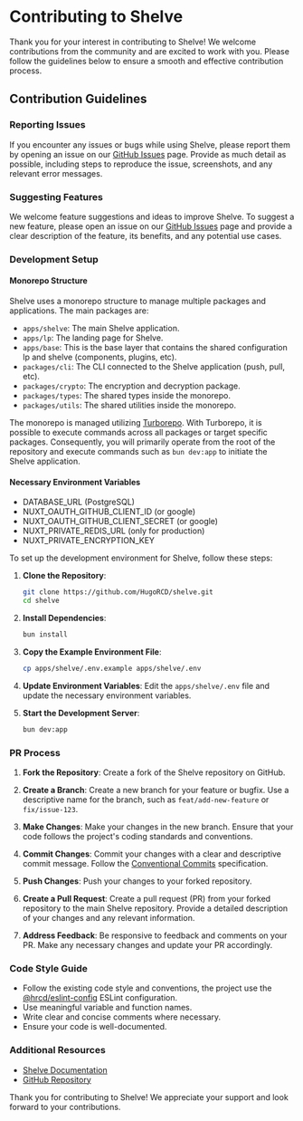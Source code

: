 # Contributing to Shelve

Thank you for your interest in contributing to Shelve! We welcome contributions from the community and are excited to work with you. Please follow the guidelines below to ensure a smooth and effective contribution process.

## Contribution Guidelines

### Reporting Issues

If you encounter any issues or bugs while using Shelve, please report them by opening an issue on our [GitHub Issues](https://github.com/HugoRCD/shelve/issues) page. Provide as much detail as possible, including steps to reproduce the issue, screenshots, and any relevant error messages.

### Suggesting Features

We welcome feature suggestions and ideas to improve Shelve. To suggest a new feature, please open an issue on our [GitHub Issues](https://github.com/HugoRCD/shelve/issues) page and provide a clear description of the feature, its benefits, and any potential use cases.

### Development Setup

#### Monorepo Structure
Shelve uses a monorepo structure to manage multiple packages and applications.
The main packages are:
- `apps/shelve`: The main Shelve application.
- `apps/lp`: The landing page for Shelve.
- `apps/base`: This is the base layer that contains the shared configuration lp and shelve (components, plugins, etc).
- `packages/cli`: The CLI connected to the Shelve application (push, pull, etc).
- `packages/crypto`: The encryption and decryption package.
- `packages/types`: The shared types inside the monorepo.
- `packages/utils`: The shared utilities inside the monorepo.

The monorepo is managed utilizing [Turborepo](https://turborepo.dev/). With Turborepo, it is possible to execute commands across all packages or target specific packages. Consequently, you will primarily operate from the root of the repository and execute commands such as `bun dev:app` to initiate the Shelve application.

#### Necessary Environment Variables
- DATABASE_URL (PostgreSQL)
- NUXT_OAUTH_GITHUB_CLIENT_ID (or google)
- NUXT_OAUTH_GITHUB_CLIENT_SECRET (or google)
- NUXT_PRIVATE_REDIS_URL (only for production)
- NUXT_PRIVATE_ENCRYPTION_KEY

To set up the development environment for Shelve, follow these steps:

1. **Clone the Repository**:
    ```sh
    git clone https://github.com/HugoRCD/shelve.git
    cd shelve
    ```

2. **Install Dependencies**:
    ```sh
    bun install
    ```

3. **Copy the Example Environment File**:
    ```sh
    cp apps/shelve/.env.example apps/shelve/.env
    ```

4. **Update Environment Variables**:
   Edit the `apps/shelve/.env` file and update the necessary environment variables.

5. **Start the Development Server**:
    ```sh
    bun dev:app
    ```

### PR Process

1. **Fork the Repository**:
   Create a fork of the Shelve repository on GitHub.

2. **Create a Branch**:
   Create a new branch for your feature or bugfix. Use a descriptive name for the branch, such as `feat/add-new-feature` or `fix/issue-123`.

3. **Make Changes**:
   Make your changes in the new branch. Ensure that your code follows the project's coding standards and conventions.

4. **Commit Changes**:
   Commit your changes with a clear and descriptive commit message. Follow the [Conventional Commits](https://www.conventionalcommits.org/en/v1.0.0/) specification.

5. **Push Changes**:
   Push your changes to your forked repository.

6. **Create a Pull Request**:
   Create a pull request (PR) from your forked repository to the main Shelve repository. Provide a detailed description of your changes and any relevant information.

7. **Address Feedback**:
   Be responsive to feedback and comments on your PR. Make any necessary changes and update your PR accordingly.

### Code Style Guide

- Follow the existing code style and conventions, the project use the [@hrcd/eslint-config](https://github.com/HugoRCD/eslint-config) ESLint configuration.
- Use meaningful variable and function names.
- Write clear and concise comments where necessary.
- Ensure your code is well-documented.

### Additional Resources

- [Shelve Documentation](https://shelve.cloud/docs)
- [GitHub Repository](https://github.com/HugoRCD/shelve)

Thank you for contributing to Shelve! We appreciate your support and look forward to your contributions.
